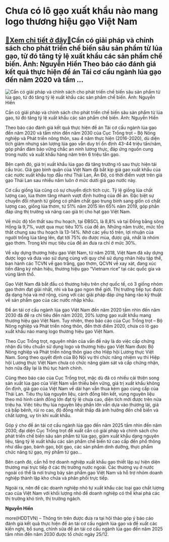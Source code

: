 Chưa có lô gạo xuất khẩu nào mang logo thương hiệu gạo Việt Nam
===============================================================

[:gift:Xem chi tiết ở đây:gift:](https://hddtvn.com/chua-co-lo-gao-xuat-khau-nao-mang-logo-thuong-hieu-gao-viet-nam/)Cần có giải pháp và chính sách cho phát triển chế biến sâu sản phẩm từ lúa gạo, từ đó tăng tỷ lệ xuất khẩu các sản phẩm chế biến. Ảnh: Nguyễn Hiền Theo báo cáo đánh giá kết quả thực hiện đề án Tái cơ cấu ngành lúa gạo đến năm 2020 và tầm …
-----------------------------------------------------------------------------------------------------------------------------------------------------------------------------------------------------------------------------------------------





![Cần có giải pháp và chính sách cho phát triển chế biến sâu sản phẩm từ lúa gạo, từ đó tăng tỷ lệ xuất khẩu các sản phẩm chế biến. Ảnh: Nguyễn Hiền](https://hddtvn.com/wp-content/uploads/2021/01/0027_z2246021176256_51f35b5fde18e96cb37acbc28b2bb8ca.jpg "Cần có giải pháp và chính sách cho phát triển chế biến sâu sản phẩm từ lúa gạo, từ đó tăng tỷ lệ xuất khẩu các sản phẩm chế biến. Ảnh: Nguyễn Hiền")


Cần có giải pháp và chính sách cho phát triển chế biến sâu sản phẩm từ lúa gạo, từ đó tăng tỷ lệ xuất khẩu các sản phẩm chế biến. Ảnh: Nguyễn Hiền



Theo báo cáo đánh giá kết quả thực hiện đề án Tái cơ cấu ngành lúa gạo đến năm 2020 và tầm nhìn đến năm 2030 của Cục Trồng trọt – Bộ Nông nghiệp và Phát triển nông thôn, sau 4 năm thực hiện (2016-2020), dù diện tích giảm nhưng sản lượng lúa gạo vẫn duy trì ổn định 43-44 triệu tấn/năm, góp phần đảm bảo vững chắc an ninh lương thực, đáp ứng nguồn cung trong nước và xuất khẩu hàng năm trên 6 triệu tấn gạo.


Bên cạnh đó, giá trị xuất khẩu lúa gạo đã tăng trưởng rõ sau thực hiện tái cấu trúc. Giá gạo bình quân của Việt Nam đã bắt kịp giá gạo xuất khẩu của các nước xuất khẩu top đầu như Thái Lan, Ấn Độ, có thời điểm vượt trên giá gạo Thái Lan sau nhiều năm luôn ở mức dưới giá gạo nước này.


Cơ cấu giống lúa cũng có sự chuyển dịch tích cực. Tỷ lệ giống lúa chất lượng cao, lúa thơm tăng nhanh vượt định hướng của đề án. Đặc biệt sự chuyển đổi nhanh từ giống có phẩm chất gạo trung bình sang giốn có chất lượng cao, giống lúa thơm, từ 51% năm 2015 lên 65% năm 2019, góp phần đáp ứng thị trường và nâng cao giá trị cho hạt gạo Việt Nam.


Về mức độ tổn thất sau thu hoạch, tại ĐBSCL là 8,8% và tại Đồng bằng sông Hồng là 9,7%, vượt qua mục tiêu 10% của đề án. Những năm trước, mức tổn thất chung sau thu hoạch là 13-14%. Nhờ các yếu tố trên, lợi nhuận của người trồng lúa tăng lên, đạt tới 75% do được mùa, được giá, nhất là nhóm gạo thơm. Trong khi mục tiêu của đề án đưa ra chỉ ở mức 30%.


Về xây dựng thương hiệu gạo Việt Nam, từ năm 2018, Việt Nam đã xây dựng được logo và đưa vào sử dụng cùng với quy chế sử dụng nhãn hiệu tập thể, ban hành các TCVN về gạo trắng, gạo thơm, QCVN về xay xát, đang xúc tiến đăng ký nhãn hiệu, thương hiệu gạo “Vietnam rice” tại các quốc gia và vùng lãnh thổ.


Gạo Việt Nam đã bắt đầu có thương hiệu trên chợ quốc tế, có 3 giống nhóm gạo thơm đạt giải nhất, nhì và ba gạo ngon thế giới. Thị trường tiếp tục được đa dạng hóa và mở rộng, cùng với các giải pháp đáp ứng hàng rào kỹ thuật về sản phẩm gạo của các nước nhập khẩu.


Đề án tái cơ cấu ngành lúa gạo Việt Nam đến năm 2020 tầm nhìn đến năm 2030 đã đề ra chỉ tiêu đến năm 2020, 20% lượng gạo xuất khẩu mang thương hiệu gạo Việt Nam. Tuy nhiên, theo báo cáo của Cục Trồng trọt – Bộ Nông nghiệp và Phát triển nông thôn, đến thời điểm 2020, chưa có lô gạo xuất khẩu nào mang logo thương hiệu gạo Việt Nam.


Theo Cục Trồng trọt, nguyên nhân của vấn đề này là do việc cấp chứng nhận đủ tiêu chuẩn sử dụng logo và thương hiệu gạo Việt Nam được Bộ Nông nghiệp và Phát triển nông thôn giao cho Hiệp hội Lương thực Việt Nam. Song theo quyết định của Bộ Nội vụ thì chức năng nhiệm vụ thì Hiệp hội Lương thực Việt Nam chưa có chức năng giám sát và cấp chứng nhận, hơn nữa đây lại là thủ tục hành chính.


Cũng theo báo cáo của Cục Trồng trọt, mặc dù đã có nhiều cải thiện song sản xuất lúa gạo của Việt Nam vẫn thiếu bền vững, giá trị xuất khẩu không ổn định, giá gạo của Việt Nam về dài hạn vẫn thua kém gạo cùng cấp của Thái Lan. Tiêu thụ lúa nguyên liệu, cánh đồng liên kết, vùng nguyên liệu theo mô hình cánh đồng lớn đạt tỷ lệ chưa cao, diện tích mới được trên nửa triệu ha. Việc tiêu thụ lúa nguyên liệu phần lớn vẫn dựa vào thương lái, giá cả bấp bênh, rủi ro cao, độ đồng nhất thấp đã ảnh hưởng đến chế biến và chất lượng, uy tín khi xuất khẩu.


Góp ý cho đề án tái cơ cấu ngành lúa gạo đến năm 2025 tầm nhìn đến năm 2030, đại diện Cục Trồng trọt đề xuất cần có giải pháp và chính sách cho phát triển chế biến sâu sản phẩm từ lúa gạo, giảm xuất khẩu dạng nguyên liệu, tăng tỷ lệ xuất khẩu các sản phẩm chế biến từ cao cấp đến phổ thông như dầu gạo, bánh gạo, bột gạo, các sản phẩm dinh dưỡng, thực phẩm chức năng từ gạo, mỹ phẩm từ gạo…


Bên cạnh đó, cần hỗ trợ doanh nghiệp xuất khẩu gạo thiết lập sự hiện diện thương mại trực tiếp ở các thị trường nước ngoài. Các thương vụ ở nước ngoài có thể là nơi trưng bày sản phẩm gạo Việt Nam và hỗ trợ nhóm doanh nghiệp thành lập kho chứa và phân phối trực tiếp.


Ngoài ra, nên để các doanh nghiệp nhỏ tự xuất khẩu các loại gạo chất lượng cao của Việt Nam với khối lượng nhỏ để doanh nghiệp có thể khai phá các thị trường khó tính, thị trường ngách.




**Nguyễn Hiền**



more(HDDTVN) – Thông tin trên được đưa ra tại hội thảo góp ý báo cáo đánh giá kết quả thực hiện đề án tái cơ cấu ngành lúa gạo và đề xuất các kiến nghị, bổ sung, chỉnh sửa đề án tái cơ cấu ngành lúa gạo đến năm 2025 tầm nhìn đến năm 2030 được tổ chức ngày 25/12.

